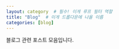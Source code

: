 ```yaml
---
layout: category  # 필수! 이게 루프 필터 역할
title: "Blog"  # 이게 드롭다운에 나올 이름
categories: [blog]
---
```

블로그 관련 포스트 모음입니다.